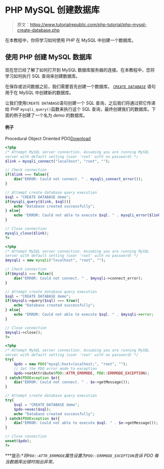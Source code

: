# PHP MySQL 创建数据库

> 原文：<https://www.tutorialrepublic.com/php-tutorial/php-mysql-create-database.php>

在本教程中，你将学习如何使用 PHP 在 MySQL 中创建一个数据库。

## 使用 PHP 创建 MySQL 数据库

现在您已经了解了如何打开到 MySQL 数据库服务器的连接。在本教程中，您将学习如何执行 SQL 查询来创建数据库。

在保存或访问数据之前，我们需要首先创建一个数据库。 [`CREATE DATABASE`](../sql-tutorial/sql-create-database-statement.php) 语句用于在 MySQL 中创建新的数据库。

让我们使用`CREATE DATABASE`语句创建一个 SQL 查询，之后我们将通过把它传递给 PHP `mysqli_query()`函数来执行这个 SQL 查询，最终创建我们的数据库。下面的例子创建了一个名为 *demo* 的数据库。

#### 例子

Procedural Object Oriented PDO[Download](../examples/bin/download-source.php?topic=php&file=create-mysql-database "Download Source Code")

```php
<?php
/* Attempt MySQL server connection. Assuming you are running MySQL
server with default setting (user 'root' with no password) */
$link = mysqli_connect("localhost", "root", "");

// Check connection
if($link === false){
    die("ERROR: Could not connect. " . mysqli_connect_error());
}

// Attempt create database query execution
$sql = "CREATE DATABASE demo";
if(mysqli_query($link, $sql)){
    echo "Database created successfully";
} else{
    echo "ERROR: Could not able to execute $sql. " . mysqli_error($link);
}

// Close connection
mysqli_close($link);
?>
```

```php
<?php
/* Attempt MySQL server connection. Assuming you are running MySQL
server with default setting (user 'root' with no password) */
$mysqli = new mysqli("localhost", "root", "");

// Check connection
if($mysqli === false){
    die("ERROR: Could not connect. " . $mysqli->connect_error);
}

// Attempt create database query execution
$sql = "CREATE DATABASE demo";
if($mysqli->query($sql) === true){
    echo "Database created successfully";
} else{
    echo "ERROR: Could not able to execute $sql. " . $mysqli->error;
}

// Close connection
$mysqli->close();
?>
```

```php
<?php
/* Attempt MySQL server connection. Assuming you are running MySQL
server with default setting (user 'root' with no password) */
try{
    $pdo = new PDO("mysql:host=localhost;", "root", "");
    // Set the PDO error mode to exception
    $pdo->setAttribute(PDO::ATTR_ERRMODE, PDO::ERRMODE_EXCEPTION);
} catch(PDOException $e){
    die("ERROR: Could not connect. " . $e->getMessage());
}

// Attempt create database query execution
try{
    $sql = "CREATE DATABASE demo";
    $pdo->exec($sql);
    echo "Database created successfully";
} catch(PDOException $e){
    die("ERROR: Could not able to execute $sql. " . $e->getMessage());
}

// Close connection
unset($pdo);
?>
```

 ***提示:**将`PDO::ATTR_ERRMODE`属性设置为`PDO::ERRMODE_EXCEPTION`告诉 PDO 每当数据库出错时抛出异常。*